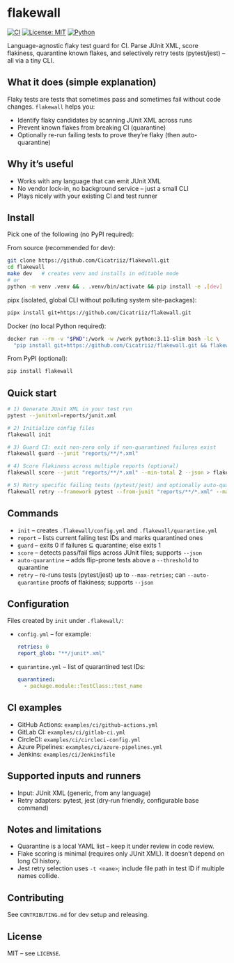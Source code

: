 # flakewall

[![CI](https://github.com/Cicatriiz/flakewall/actions/workflows/ci.yml/badge.svg)](https://github.com/Cicatriiz/flakewall/actions/workflows/ci.yml)
[![License: MIT](https://img.shields.io/badge/License-MIT-yellow.svg)](LICENSE)
[![Python](https://img.shields.io/badge/python-3.9%2B-blue.svg)](pyproject.toml)

Language-agnostic flaky test guard for CI. Parse JUnit XML, score flakiness, quarantine known flakes, and selectively retry tests (pytest/jest) – all via a tiny CLI.

## What it does (simple explanation)
Flaky tests are tests that sometimes pass and sometimes fail without code changes. `flakewall` helps you:
- Identify flaky candidates by scanning JUnit XML across runs
- Prevent known flakes from breaking CI (quarantine)
- Optionally re-run failing tests to prove they’re flaky (then auto-quarantine)

## Why it’s useful
- Works with any language that can emit JUnit XML
- No vendor lock-in, no background service – just a small CLI
- Plays nicely with your existing CI and test runner

## Install
Pick one of the following (no PyPI required):

From source (recommended for dev):
```bash
git clone https://github.com/Cicatriiz/flakewall.git
cd flakewall
make dev   # creates venv and installs in editable mode
# or
python -m venv .venv && . .venv/bin/activate && pip install -e .[dev]
```

pipx (isolated, global CLI without polluting system site-packages):
```bash
pipx install git+https://github.com/Cicatriiz/flakewall.git
```

Docker (no local Python required):
```bash
docker run --rm -v "$PWD":/work -w /work python:3.11-slim bash -lc \
  "pip install git+https://github.com/Cicatriiz/flakewall.git && flakewall --help"
```

From PyPI (optional):
```bash
pip install flakewall
```

## Quick start
```bash
# 1) Generate JUnit XML in your test run
pytest --junitxml=reports/junit.xml

# 2) Initialize config files
flakewall init

# 3) Guard CI: exit non‑zero only if non‑quarantined failures exist
flakewall guard --junit "reports/**/*.xml"

# 4) Score flakiness across multiple reports (optional)
flakewall score --junit "reports/**/*.xml" --min-total 2 --json > flakewall_score.json

# 5) Retry specific failing tests (pytest/jest) and optionally auto‑quarantine
flakewall retry --framework pytest --from-junit "reports/**/*.xml" --max-retries 1 --auto-quarantine
```

## Commands
- `init` – creates `.flakewall/config.yml` and `.flakewall/quarantine.yml`
- `report` – lists current failing test IDs and marks quarantined ones
- `guard` – exits 0 if failures ⊆ quarantine; else exits 1
- `score` – detects pass/fail flips across JUnit files; supports `--json`
- `auto-quarantine` – adds flip-prone tests above a `--threshold` to quarantine
- `retry` – re-runs tests (pytest/jest) up to `--max-retries`; can `--auto-quarantine` proofs of flakiness; supports `--json`

## Configuration
Files created by `init` under `.flakewall/`:
- `config.yml` – for example:
  ```yaml
  retries: 0
  report_glob: "**/junit*.xml"
  ```
- `quarantine.yml` – list of quarantined test IDs:
  ```yaml
  quarantined:
    - package.module::TestClass::test_name
  ```

## CI examples
- GitHub Actions: `examples/ci/github-actions.yml`
- GitLab CI: `examples/ci/gitlab-ci.yml`
- CircleCI: `examples/ci/circleci-config.yml`
- Azure Pipelines: `examples/ci/azure-pipelines.yml`
- Jenkins: `examples/ci/Jenkinsfile`

## Supported inputs and runners
- Input: JUnit XML (generic, from any language)
- Retry adapters: pytest, jest (dry‑run friendly, configurable base command)

## Notes and limitations
- Quarantine is a local YAML list – keep it under review in code review.
- Flake scoring is minimal (requires only JUnit XML). It doesn’t depend on long CI history.
- Jest retry selection uses `-t <name>`; include file path in test ID if multiple names collide.

## Contributing
See `CONTRIBUTING.md` for dev setup and releasing.

## License
MIT – see `LICENSE`.
